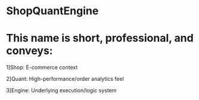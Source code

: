 # ShopQuantEngine


# This name is short, professional, and conveys:
 1]Shop: E-commerce context
 
 2]Quant: High-performance/order analytics feel
 
 3]Engine: Underlying execution/logic system
